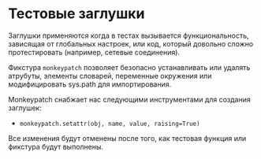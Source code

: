 # Тестовые заглушки

Заглушки применяются когда в тестах вызывается функциональность, зависящая от глобальных настроек, или код, который довольно сложно протестировать (например, сетевые соединения).

Фикстура `monkeypatch` позволяет безопасно устанавливать или удалять атрубуты, элементы словарей, переменные окружения или модифицировать sys.path для импортирования.

Monkeypatch снабжает нас следующими инструментами для создания заглушек:

* `monkeypatch.setattr(obj, name, value, raising=True)`

Все изменения будут отменены после того, как тестовая функция или фикстура будут выполнены.
